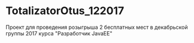 # TotalizatorOtus_122017
Проект для проведения розыгрыша 2 бесплатных мест в декабрьской группы 2017 курса "Разработчик JavaEE"
